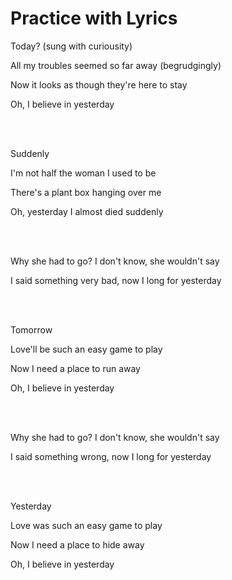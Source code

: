 # Practice with Lyrics

Today? (sung with curiousity)

All my troubles seemed so far away (begrudgingly)

Now it looks as though they're here to stay

Oh, I believe in yesterday

<br><br>

Suddenly

I'm not half the woman I used to be

There's a plant box hanging over me

Oh, yesterday I almost died suddenly


<br><br>


Why she had to go? I don't know, she wouldn't say

I said something very bad, now I long for yesterday


<br><br>

Tomorrow

Love'll be such an easy game to play

Now I need a place to run away

Oh, I believe in yesterday


<br><br>

Why she had to go? I don't know, she wouldn't say

I said something wrong, now I long for yesterday

<br><br>


Yesterday

Love was such an easy game to play

Now I need a place to hide away

Oh, I believe in yesterday

